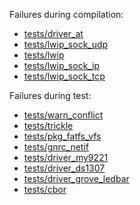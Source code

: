 Failures during compilation:
- [tests/driver_at](tests/driver_at/compilation.failed)
- [tests/lwip_sock_udp](tests/lwip_sock_udp/compilation.failed)
- [tests/lwip](tests/lwip/compilation.failed)
- [tests/lwip_sock_ip](tests/lwip_sock_ip/compilation.failed)
- [tests/lwip_sock_tcp](tests/lwip_sock_tcp/compilation.failed)

Failures during test:
- [tests/warn_conflict](tests/warn_conflict/test.failed)
- [tests/trickle](tests/trickle/test.failed)
- [tests/pkg_fatfs_vfs](tests/pkg_fatfs_vfs/test.failed)
- [tests/gnrc_netif](tests/gnrc_netif/test.failed)
- [tests/driver_my9221](tests/driver_my9221/test.failed)
- [tests/driver_ds1307](tests/driver_ds1307/test.failed)
- [tests/driver_grove_ledbar](tests/driver_grove_ledbar/test.failed)
- [tests/cbor](tests/cbor/test.failed)

